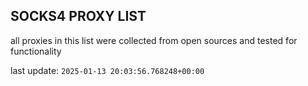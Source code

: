 ## SOCKS4 PROXY LIST

all proxies in this list were collected from open sources and tested for functionality

last update: `2025-01-13 20:03:56.768248+00:00`
